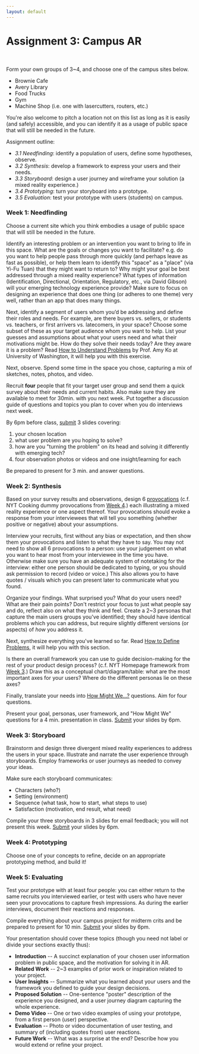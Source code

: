 ```yaml
---
layout: default
---
```


# Assignment 3: Campus AR
<br>

Form your own groups of 3~4, and choose one of the campus sites below.

-   Brownie Cafe
-   Avery Library
-   Food Trucks
-   Gym
-   Machine Shop (i.e. one with lasercutters, routers, etc.)

You're also welcome to pitch a location not on this list as long as it is easily (and safely) accessible, and you can identify it as a usage of public space that will still be needed in the future.

Assignment outline:
-   *3.1 Needfinding*: identify a population of users, define some hypotheses, observe.
-   *3.2 Synthesis*: develop a framework to express your users and their needs.
-   *3.3 Storyboard*: design a user journey and wireframe your solution (a mixed reality experience.)
-   *3.4 Prototyping*: turn your storyboard into a prototype.
-   *3.5 Evaluation*: test your prototype with users (students) on campus.

### Week 1: Needfinding

Choose a current site which you think embodies a usage of public space that will still be needed in the future.

Identify an interesting problem or an intervention you want to bring to life in this space. What are the goals or changes you want to facilitate? e.g. do you want to help people pass through more quickly (and perhaps leave as fast as possible),  or help them learn to identify this "space" as a "place" (via Yi-Fu Tuan) that they might want to return to? Why might your goal be best addressed through a mixed reality experience? What types of information (Identification, Directional, Orientation, Regulatory, etc., via David Gibson) will your emerging technology experience provide? Make sure to focus on designing an experience that does one thing (or adheres to one theme) very well, rather than an app that does many things.

Next, identify a segment of users whom you’d be addressing and define their roles and needs. For example, are there buyers vs. sellers, or students vs. teachers, or first arrivers vs. latecomers, in your space? Choose some subset of these as your target audience whom you want to help. List your guesses and assumptions about what your users need and what their motivations might be. How do they solve their needs today? Are they aware it is a problem? Read [How to Understand Problems](https://faculty.washington.edu/ajko/books/design-methods/how-to-understand-problems.html) by Prof. Amy Ko at University of Washington, it will help you with this exercise.

Next, observe. Spend some time in the space you chose, capturing a mix of sketches, notes, photos, and video.

Recruit **four** people that fit your target user group and send them a quick survey about their needs and current habits. Also make sure they are available to meet for 30min. with you next week. Put together a discussion guide of questions and topics you plan to cover when you do interviews next week.

By 6pm before class, [submit](https://forms.gle/EDzhzmCAJPhydBog6) 3 slides covering:
1. your chosen location
2. what user problem are you hoping to solve?
3. how are you "turning the problem" on its head and solving it differently with emerging tech?
4. four observation photos or videos and one insight/learning for each

Be prepared to present for 3 min. and answer questions.

### Week 2: Synthesis

Based on your survey results and observations, design 6 [provocations](https://doga.no/en/tools/inclusive-design/tools-and-methods/tools/3.-design-provocation/) (c.f. NYT Cooking dummy provocations from [Week 4](https://docs.google.com/presentation/d/1AScRj9S5KZWTvduvrnVrCkMHpqtOqjdrLAv9sLfjxsc/edit).) each illustrating a mixed reality experience or one aspect thereof. Your provocations should evoke a response from your interviewees that will tell you something (whether positive or negative) about your assumptions.

Interview your recruits, first without any bias or expectation, and then show them your provocations and listen to what they have to say. You may not need to show all 6 provocations to a person: use your judgement on what you want to hear most from your interviewee in the time you have. Otherwise make sure you have an adequate system of notetaking for the interview: either one person should be dedicated to typing, or you should ask permission to record (video or voice.) This also allows you to have quotes / visuals which you can present later to communicate what you found.

Organize your findings. What surprised you? What do your users need? What are their pain points? Don't restrict your focus to just what people say and do, reflect also on what they think and feel. Create a 2~3 personas that capture the main users groups you've identified; they should have identical problems which you can address, but require slightly different versions (or aspects) of _how_ you address it.

Next, synthesize everything you've learned so far. Read [How to Define Problems](https://faculty.washington.edu/ajko/books/design-methods/how-to-define-problems.html), it will help you with this section.

Is there an overall framework you can use to guide decision-making for the rest of your product design process? (c.f. NYT Homepage framework from [Week 3](https://docs.google.com/presentation/d/1f2ZJGiyUhmMy9Bh5tzDzzcNx9Wa7O5nMFnHWGsdbLcw/edit).) Draw this as a conceptual chart/diagram/table: what are the most important axes for your users? Where do the different personas lie on these axes?

Finally, translate your needs into [How Might We...?](https://www.interaction-design.org/literature/article/define-and-frame-your-design-challenge-by-creating-your-point-of-view-and-ask-how-might-we) questions. Aim for four questions.

Present your goal, personas, user framework, and "How Might We" questions for a 4 min. presentation in class. [Submit](https://forms.gle/EDzhzmCAJPhydBog6) your slides by 6pm.

### Week 3: Storyboard

Brainstorm and design three divergent mixed reality experiences to address the users in your space. Illustrate and narrate the user experience through storyboards. Employ frameworks or user journeys as needed to convey your ideas.

Make sure each storyboard communicates:
-   Characters (who?)
-   Setting (environment)
-   Sequence (what task, how to start, what steps to use)
-   Satisfaction (motivation, end result, what need)

Compile your three storyboards in 3 slides for email feedback; you will not present this week. [Submit](https://forms.gle/EDzhzmCAJPhydBog6) your slides by 6pm.

### Week 4: Prototyping

Choose one of your concepts to refine, decide on an appropriate prototyping method, and build it!

### Week 5: Evaluating

Test your prototype with at least four people: you can either return to the same recruits you interviewed earlier, or test with users who have never seen your provocations to capture fresh impressions. As during the earlier interviews, document their reactions and responses.

Compile everything about your campus project for midterm crits and be prepared to present for 10 min. [Submit](https://forms.gle/EDzhzmCAJPhydBog6) your slides by 6pm.

Your presentation should cover these topics (though you need not label or divide your sections exactly thus):

- **Introduction** -- A succinct explanation of your chosen user information problem in public space, and the motivation for solving it in AR.
- **Related Work** -- 2~3 examples of prior work or inspiration related to your project.
- **User Insights** -- Summarize what you learned about your users and the framework you defined to guide your design decisions.
- **Proposed Solution** -- One-sentence "poster" description of the experience you designed, and a user journey diagram capturing the whole experience.
- **Demo Video** -- One or two video examples of using your prototype, from a first person (user) perspective.
- **Evaluation** -- Photo or video documentation of user testing, and summary of (including quotes from) user reactions.
- **Future Work** -- What was a surprise at the end? Describe how you would extend or refine your project.
